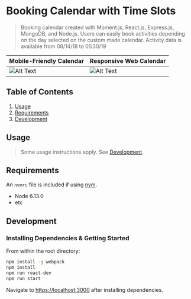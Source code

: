 # Booking Calendar with Time Slots
> Booking calendar created with Moment.js, React.js, Express.js, MongoDB, and Node.js. Users can easily book activities depending on the day selected on the custom made calendar. Activity data is available from 08/14/18 to 01/30/19

Mobile-Friendly Calendar | Responsive Web Calendar
------------ | -------------
![Alt Text](https://github.com/kiannaquach/calendar/raw/master/readmeImages/mobile.gif) | ![Alt Text](https://github.com/kiannaquach/calendar/raw/master/readmeImages/web.gif)

## Table of Contents

1. [Usage](#Usage)
1. [Requirements](#requirements)
1. [Development](#development)

## Usage

> Some usage instructions apply. See [Development](#development).

## Requirements

An `nvmrc` file is included if using [nvm](https://github.com/creationix/nvm).

- Node 6.13.0
- etc

## Development

### Installing Dependencies & Getting Started

From within the root directory:

```sh
npm install -g webpack
npm install
npm run react-dev
npm run start
```
Navigate to [https://localhost:3000](https://localhost:3000) after installing dependencies.


